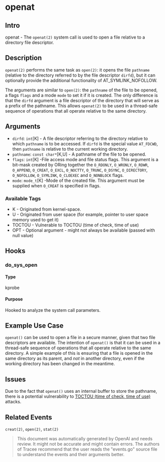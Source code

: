 
# openat

## Intro 
openat - The `openat(2)` system call is used to open a file relative to a directory file descriptor.

## Description
`openat(2)` performs the same task as `open(2)`: it opens the file `pathname` (relative to the directory referred to by the file descriptor `dirfd`), but it can optionally provide the additional functionality of AT_SYMLINK_NOFOLLOW.

The arguments are similar to `open(2)`: the `pathname` of the file to be opened, a flags `flags` and a mode `mode` to set it if it is created. The only difference is that the `dirfd` argument is a file descriptor of the directory that will serve as a prefix of the pathname. This allows `openat(2)` to be used in a thread-safe sequence of operations that all operate relative to the same directory.

## Arguments 
* `dirfd`: `int`[K] - A file descriptor referring to the directory relative to which `pathname` is to be accessed. If `dirfd` is the special value `AT_FDCWD`, then `pathname` is relative to the current working directory.
* `pathname`: `const char*`[K,U] - A pathname of the file to be opened.
* `flags`: `int`[K] -File access mode and file status flags. This argument is a bit-mask created by ORing together the `O_RDONLY`, `O_WRONLY`, `O_RDWR`, `O_APPEND`, `O_CREAT`, `O_EXCL`, `O_NOCTTY`, `O_TRUNC`, `O_DSYNC`, `O_DIRECTORY`, `O_NOFOLLOW`, `O_SYMLINK`, `O_CLOEXEC` and `O_NONBLOCK` flags.
* `mode`: `mode_t`[K] -Mode of the created file. This argument must be supplied when `O_CREAT` is specified in flags. 

### Available Tags
* K - Originated from kernel-space.
* U - Originated from user space (for example, pointer to user space memory used to get it)
* TOCTOU - Vulnerable to TOCTOU (time of check, time of use)
* OPT - Optional argument - might not always be available (passed with null value)

## Hooks
### do_sys_open
#### Type
kprobe
#### Purpose
Hooked to analyze the system call parameters.

## Example Use Case
`openat()` can be used to open a file in a secure manner, given that two file descriptors are available. The intention of `openat()` is that it can be used in a thread-safe sequence of operations that all operate relative to the same directory. A simple example of this is ensuring that a file is opened in the same directory as its parent, and *not* in another directory, even if the working directory has been changed in the meantime.

## Issues
Due to the fact that `openat()` uses an internal buffer to store the pathname, there is a potential vulnerability to [TOCTOU (time of check, time of use)](https://en.wikipedia.org/wiki/Time_of_check_to_time_of_use) attacks.

## Related Events
`creat(2)`, `open(2)`, `stat(2)`

> This document was automatically generated by OpenAI and needs review. It might
> not be accurate and might contain errors. The authors of Tracee recommend that
> the user reads the "events.go" source file to understand the events and their
> arguments better.
